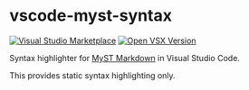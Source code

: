 # vscode-myst-syntax

<!-- [![Visual Studio Marketplace](https://img.shields.io/visual-studio-marketplace/d/chrisjsewell.myst-tml-syntax?style=for-the-badge)](https://marketplace.visualstudio.com/items?itemName=chrisjsewell.myst-tml-syntax) -->
[![Visual Studio Marketplace](https://img.shields.io/badge/VS%20MARKETPLACE-v0.1.0-orange?style=for-the-badge&logo=visual-studio-marketplace)](https://marketplace.visualstudio.com/items?itemName=chrisjsewell.myst-tml-syntax)
[![Open VSX Version](https://img.shields.io/open-vsx/v/chrisjsewell/myst-tml-syntax?style=for-the-badge)](https://open-vsx.org/extension/chrisjsewell/myst-tml-syntax)

Syntax highlighter for [MyST Markdown](https://myst-parser.readthedocs.io) in Visual Studio Code.

This provides static syntax highlighting only.

[vs-market-badge]: https://vsmarketplacebadge.apphb.com/version/chrisjsewell.myst-tml-syntax.svg "Current Release"
[vs-market-link]: https://marketplace.visualstudio.com/items?itemName=chrisjsewell.myst-tml-syntax
